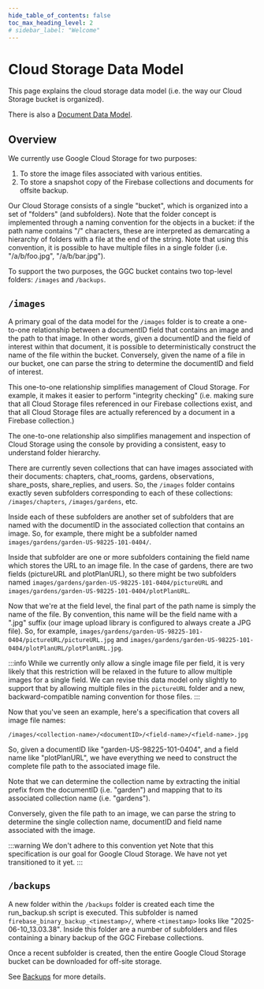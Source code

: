 ```yaml
---
hide_table_of_contents: false
toc_max_heading_level: 2
# sidebar_label: "Welcome"
---
```


# Cloud Storage Data Model

This page explains the cloud storage data model (i.e. the way our Cloud Storage bucket is organized).

There is also a [Document Data Model](./document-data-model.md).

## Overview

We currently use Google Cloud Storage for two purposes:

1. To store the image files associated with various entities.
2. To store a snapshot copy of the Firebase collections and documents for offsite backup.

Our Cloud Storage consists of a single "bucket", which is organized into a set of "folders" (and subfolders).  Note that the folder concept is implemented through a naming convention for the objects in a bucket: if the path name contains "/" characters, these are interpreted as demarcating a hierarchy of folders with a file at the end of the string. Note that using this convention, it is possible to have multiple files in a single folder (i.e. "/a/b/foo.jpg", "/a/b/bar.jpg"). 

To support the two purposes, the GGC bucket contains two top-level folders: `/images` and `/backups`. 

## `/images`

A primary goal of the data model for the `/images` folder is to create a one-to-one relationship between a documentID field that contains an image and the path to that image. In other words, given a documentID and the field of interest within that document, it is possible to deterministically construct the name of the file within the bucket.  Conversely, given the name of a file in our bucket, one can parse the string to determine the documentID and field of interest.  

This one-to-one relationship simplifies management of Cloud Storage. For example, it makes it easier to perform "integrity checking" (i.e. making sure that all Cloud Storage files referenced in our Firebase collections exist, and that all Cloud Storage files are actually referenced by a document in a Firebase collection.)

The one-to-one relationship also simplifies management and inspection of Cloud Storage using the console by providing a consistent, easy to understand folder hierarchy.

There are currently seven collections that can have images associated with their documents: chapters, chat_rooms, gardens, observations, share_posts, share_replies, and users. So, the `/images` folder contains exactly seven subfolders corresponding to each of these collections: `/images/chapters`, `/images/gardens`, etc.

Inside each of these subfolders are another set of subfolders that are named with the documentID in the associated collection that contains an image. So, for example, there might be a subfolder named `images/gardens/garden-US-98225-101-0404/`.

Inside that subfolder are one or more subfolders containing the field name which stores the URL to an image file. In the case of gardens, there are two fields (pictureURL and plotPlanURL), so there might be two subfolders named `images/gardens/garden-US-98225-101-0404/pictureURL` and `images/gardens/garden-US-98225-101-0404/plotPlanURL`. 

Now that we're at the field level, the final part of the path name is simply the name of the file.  By convention, this name will be the field name with a ".jpg" suffix (our image upload library is configured to always create a JPG file). So, for example,  `images/gardens/garden-US-98225-101-0404/pictureURL/pictureURL.jpg` and `images/gardens/garden-US-98225-101-0404/plotPlanURL/plotPlanURL.jpg`.

:::info
While we currently only allow a single image file per field, it is very likely that this restriction will be relaxed in the future to allow multiple images for a single field. We can revise this data model only slightly to support that by allowing multiple files in the `pictureURL` folder and a new, backward-compatible naming convention for those files.
:::

Now that you've seen an example, here's a specification that covers all image file names:

```
/images/<collection-name>/<documentID>/<field-name>/<field-name>.jpg
```

So, given a documentID like "garden-US-98225-101-0404", and a field name like "plotPlanURL", we have everything we need to construct the complete file path to the associated image file.

Note that we can determine the collection name by extracting the initial prefix from the documentID (i.e. "garden") and mapping that to its associated collection name (i.e. "gardens").  

Conversely, given the file path to an image, we can parse the string to determine the single collection name, documentID and field name associated with the image.

:::warning We don't adhere to this convention yet
Note that this specification is our goal for Google Cloud Storage. We have not yet transitioned to it yet. 
:::

## `/backups`

A new folder within the `/backups` folder is created each time the run_backup.sh script is executed. This subfolder is named `firebase_binary_backup_<timestamp>/`, where `<timestamp>` looks like "2025-06-10_13.03.38".  Inside this folder are a number of subfolders and files containing a binary backup of the GGC Firebase collections.

Once a recent subfolder is created, then the entire Google Cloud Storage bucket can be downloaded for off-site storage. 

See [Backups](../backups.md) for more details. 







